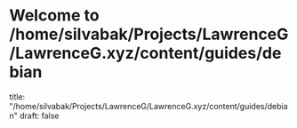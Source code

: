 # Welcome to /home/silvabak/Projects/LawrenceG/LawrenceG.xyz/content/guides/debian
title: "/home/silvabak/Projects/LawrenceG/LawrenceG.xyz/content/guides/debian"
draft: false
